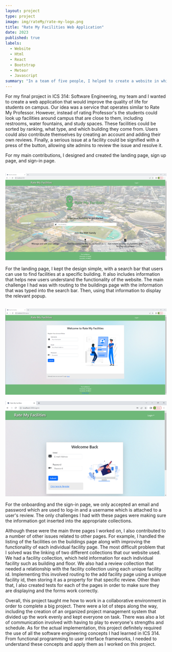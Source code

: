 ```yaml
---
layout: project
type: project
image: img/rateMy/rate-my-logo.png
title: "Rate My Facilities Web Application"
date: 2023
published: true
labels:
  - Website
  - Html
  - React
  - Bootstrap
  - Meteor
  - Javascript
summary: "In a team of five people, I helped to create a website in which users could rate the facilities around UH Manoa."
---
```


For my final project in ICS 314: Software Engineering, my team and I wanted to create a web application that would improve the quality of life for students on campus. Our idea was a service that operates similar to Rate My Professor. However, instead of rating Professor's the students could look up facilities around campus that are close to them, including restrooms, water fountains, and study spaces. These facilities could be sorted by ranking, what type, and which building they come from. Users could also contribute themselves by creating an account and adding their own reviews. Finally, a serious issue at a facility could be signified with a press of the button, allowing site admins to review the issue and resolve it.

For my main contributions, I designed and created the landing page, sign up page, and sign-in page.

<br><img width="600px" class="img-thumbnail" src="../img/rateMy/updated-landing-page.png"><br>

For the landing page, I kept the design simple, with a search bar that users can use to find facilities at a specific building. It also includes information that helps new users understand the functionality of the website. The main challenge I had was with routing to the buildings page with the information that was typed into the search bar. Then, using that information to display the relevant popup.

<br><img width="600px" class="img-thumbnail" src="../img/rateMy/Onboarding-Mockup.png"><br>
<br><img width="600px" class="img-thumbnail" src="../img/rateMy/sign-in-page.png"><br>

For the onboarding and the sign-in page, we only accepted an email and password which are used to log-in and a username which is attached to a user's review. The only challenges I had with these pages were making sure the information got inserted into the appropriate collections. 

Although these were the main three pages I worked on, I also contributed to a number of other issues related to other pages. For example, I handled the listing of the facilities on the buildings page along with improving the functionality of each individual facility page. The most difficult problem that I solved was the linking of two different collections that our website used. We had a facility collection, which held information for each individual facility such as building and floor. We also had a review collection that needed a relationship with the facility collection using each unique facility id. Implementing this involved routing to the add facility page using a unique facility id, then storing it as a property for that specific review. Other than that, I also created tests for each of the pages in order to make sure they are displaying and the forms work correctly.

Overall, this project taught me how to work in a collaborative environment in order to complete a big project. There were a lot of steps along the way, including the creation of an organized project management system that divided up the work evenly and kept everyone on task. There was also a lot of communication involved with having to play to everyone's strengths and schedule. As for the actual implementation, this project definitely required the use of all the software engineering concepts I had learned in ICS 314. From functional programming to user interface frameworks, I needed to understand these concepts and apply them as I worked on this project.